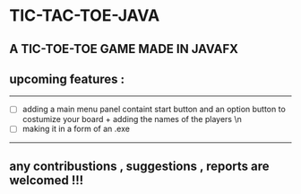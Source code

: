 # TIC-TAC-TOE-JAVA

## A TIC-TOE-TOE GAME MADE IN JAVAFX

## upcoming features : 
_______________________________________________________________________________________
-[ ] adding a main menu panel containt start button and an option button to costumize your board + adding the names of the players \n
-[ ] making it in a form of an .exe
_________________________________________________________________________________
## any contribustions , suggestions , reports are welcomed !!!
